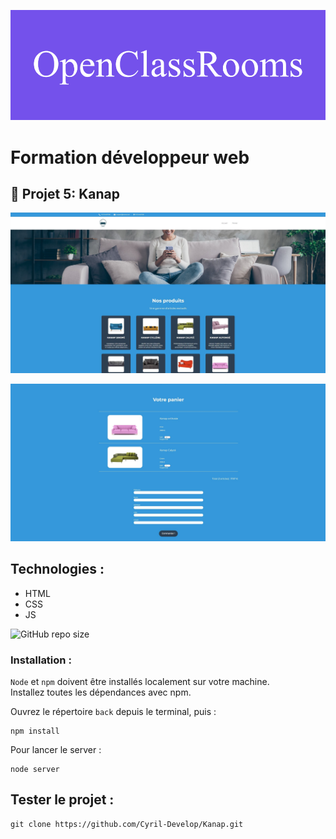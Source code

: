 ![formation](/front/images/screenshot/openClassRooms.png)

# Formation développeur web 



## 📎 Projet 5: Kanap



![screenshot du site](front/images/screenshot/screenshotAccueil.jpg)  

![screenshot du site](front/images/screenshot/screenshotPanier.jpg)



## Technologies :
- HTML
- CSS
- JS

 ![GitHub repo size](https://img.shields.io/github/repo-size/Cyril-Develop/Kanap?style=for-the-badge) 

### Installation :

`Node` et `npm` doivent être installés localement sur votre machine.\
Installez toutes les dépendances avec npm.

Ouvrez le répertoire `back` depuis le terminal, puis :
```terminal
npm install
```

Pour lancer le server :
```terminal
node server
```

## Tester le projet :

```terminal
git clone https://github.com/Cyril-Develop/Kanap.git
```
